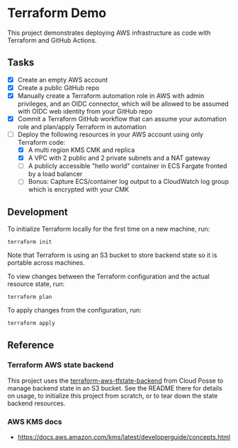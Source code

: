 # Terraform Demo

This project demonstrates deploying AWS infrastructure as code with Terraform and GitHub Actions.

## Tasks

- [x] Create an empty AWS account
- [x] Create a public GitHub repo
- [x] Manually create a Terraform automation role in AWS with admin privileges, and an OIDC connector, which will be allowed to be assumed with OIDC web identity from your GitHub repo
- [x] Commit a Terraform GitHub workflow that can assume your automation role and plan/apply Terraform in automation
- [ ] Deploy the following resources in your AWS account using only Terraform code:
   - [x] A multi region KMS CMK and replica
   - [x] A VPC with 2 public and 2 private subnets and a NAT gateway
   - [ ] A publicly accessible "hello world" container in ECS Fargate fronted by a load balancer
   - [ ] Bonus: Capture ECS/container log output to a CloudWatch log group which is encrypted with your CMK

## Development

To initialize Terraform locally for the first time on a new machine, run:

    terraform init

Note that Terraform is using an S3 bucket to store backend state so it is portable across machines.

To view changes between the Terraform configuration and the actual resource state, run:

    terraform plan

To apply changes from the configuration, run:

    terraform apply

## Reference

### Terraform AWS state backend

This project uses the [terraform-aws-tfstate-backend](https://github.com/cloudposse/terraform-aws-tfstate-backend) from Cloud Posse to manage backend state in an S3 bucket. See the README there for details on usage, to initialize this project from scratch, or to tear down the state backend resources.

### AWS KMS docs

- https://docs.aws.amazon.com/kms/latest/developerguide/concepts.html

